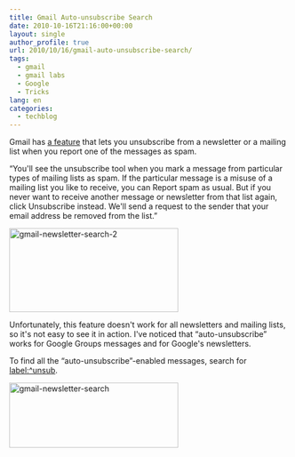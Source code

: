 ```yaml
---
title: Gmail Auto-unsubscribe Search
date: 2010-10-16T21:16:00+00:00
layout: single
author_profile: true
url: 2010/10/16/gmail-auto-unsubscribe-search/
tags:
  - gmail
  - gmail labs
  - Google
  - Tricks
lang: en
categories: 
  - techblog
---
```

Gmail has [a feature](http://mail.google.com/support/bin/answer.py?hl=en&ctx=mail&answer=80405) that lets you unsubscribe from a newsletter or a mailing list when you report one of the messages as spam.

“You'll see the unsubscribe tool when you mark a message from particular types of mailing lists as spam. If the particular message is a misuse of a mailing list you like to receive, you can Report spam as usual. But if you never want to receive another message or newsletter from that list again, click Unsubscribe instead. We'll send a request to the sender that your email address be removed from the list.”

[<img title="gmail-newsletter-search-2" border="0" alt="gmail-newsletter-search-2" src="http://lh3.ggpht.com/_vaUVXcmC3OI/TLoPMJS0jRI/AAAAAAAACq8/XA1N0KahlL8/gmail-newsletter-search-2_thumb%5B1%5D.png?imgmax=800" width="304" height="151" />](http://lh4.ggpht.com/_vaUVXcmC3OI/TLoPKk3bOUI/AAAAAAAACq4/vSZ4f1TUxLg/s1600-h/gmail-newsletter-search-2%5B3%5D.png)

Unfortunately, this feature doesn't work for all newsletters and mailing lists, so it's not easy to see it in action. I've noticed that “auto-unsubscribe” works for Google Groups messages and for Google's newsletters.

To find all the “auto-unsubscribe”-enabled messages, search for [label:^unsub](http://mail.google.com/mail/#search/label%3A%5Eunsub).

[<img title="gmail-newsletter-search" border="0" alt="gmail-newsletter-search" src="http://lh6.ggpht.com/_vaUVXcmC3OI/TLoPPZk6jVI/AAAAAAAACrE/-qDCVme-FzI/gmail-newsletter-search_thumb%5B1%5D.png?imgmax=800" width="304" height="117" />](http://lh4.ggpht.com/_vaUVXcmC3OI/TLoPNQ3Q0_I/AAAAAAAACrA/k5gIBfG06o4/s1600-h/gmail-newsletter-search%5B3%5D.png)